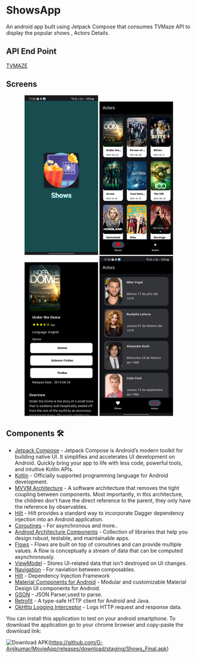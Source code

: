 
# ShowsApp
An android app built using Jetpack Compose that consumes TVMaze API to display the  popular shows , Actors Details.

## API End Point
[TVMAZE](https://www.tvmaze.com/api)

## Screens

<p align="center">
  <img src="https://github.com/G-Anjikumar/MovieApp/blob/638d5ada3a0fb6cf0ae1829b0ecb46bf241fe709/splashScreen.png" alt="splash screen" width="200"/>
  <img src="https://github.com/G-Anjikumar/MovieApp/blob/0bf2ed113a09852a3264ce8d4bacbfccfc4da10c/shows.png" alt="shows screen" width="200"/>
  <img src="https://github.com/G-Anjikumar/MovieApp/blob/0bf2ed113a09852a3264ce8d4bacbfccfc4da10c/showdetails.png" alt="show details" width="200"/>
  <img src="https://github.com/G-Anjikumar/MovieApp/blob/0bf2ed113a09852a3264ce8d4bacbfccfc4da10c/actors.png" alt="actors screen" width="200"/>
</p>

## Components 🛠
- [Jetpack Compose](https://developer.android.com/jetpack/compose/) - Jetpack Compose is Android’s modern toolkit for building native UI. It simplifies and accelerates UI development on Android. Quickly bring your app to life with less code, powerful tools, and intuitive Kotlin APIs.
- [Kotlin](https://kotlinlang.org/) - Officially supported programming language for Android development.
- [MVVM Architecture](https://developer.android.com/topic/architecture) - A software architecture that removes the tight coupling between components. Most importantly, in this architecture, the children don't have the direct reference to the parent, they only have the reference by observables.
- [Hilt](https://dagger.dev/hilt/) - Hilt provides a standard way to incorporate Dagger dependency injection into an Android application.
- [Coroutines](https://kotlinlang.org/docs/reference/coroutines-overview.html) - For asynchronous and more..
- [Android Architecture Components](https://developer.android.com/topic/libraries/architecture) - Collection of libraries that help you design robust, testable, and maintainable apps.
- [Flows](https://developer.android.com/kotlin/flow) - Flows are built on top of coroutines and can provide multiple values. A flow is conceptually a stream of data that can be computed asynchronously.
- [ViewModel](https://developer.android.com/topic/libraries/architecture/viewmodel) - Stores UI-related data that isn't destroyed on UI changes.
- [Navigation](https://developer.android.com/jetpack/compose/navigation) - For naviation between composables.
- [Hilt](https://dagger.dev/hilt/) - Dependency Injection Framework
- [Material Components for Android](https://github.com/material-components/material-components-android) - Modular and customizable Material Design UI components for Android.
- [GSON](https://github.com/square/gson) - JSON Parser,used to parse.
- [Retrofit](https://github.com/square/retrofit) - A type-safe HTTP client for Android and Java.
- [OkHttp Logging Interceptor](https://github.com/square/okhttp/blob/master/okhttp-logging-interceptor/README.md) - Logs HTTP request and response data.

You can install this application to test on your android smartphone. To download the application go to your chrome browser and copy-paste the download link:

![Download APK](https://img.shields.io/badge/Download-APK-brightgreen)(https://github.com/G-Anjikumar/MovieApp/releases/download/staging/Shows_Final.apk)
